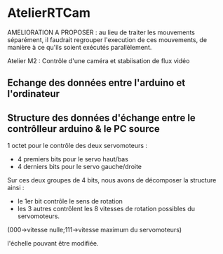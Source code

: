 # AtelierRTCam

AMELIORATION A PROPOSER : au lieu de traiter les mouvements séparément, il faudrait regrouper l'execution de ces mouvements, de manière à ce qu'ils soient exécutés parallèlement.

Atelier M2 : Contrôle d'une caméra et stabiisation de flux vidéo

## Echange des données entre l'arduino et l'ordinateur


## Structure des données d'échange entre le contrôlleur arduino & le PC source

1 octet pour le contrôle des deux servomoteurs : 
- 4 premiers bits pour le servo haut/bas
- 4 derniers bits pour le servo gauche/droite

Sur ces deux groupes de 4 bits, nous avons de décomposer la structure ainsi : 
- le 1er bit contrôle le sens de rotation
- les 3 autres contrôlent les 8 vitesses de rotation possibles du servomoteurs.

(000->vitesse nulle;111->vitesse maximum du servomoteurs)

l'échelle pouvant être modifiée.


